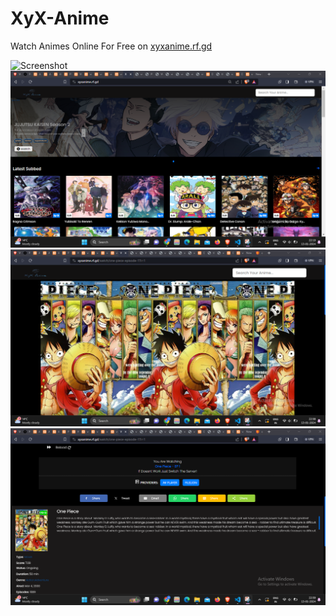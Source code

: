 # XyX-Anime

Watch Animes Online For Free on [xyxanime.rf.gd](https://xyxanime.rf.gd)

![Screenshot](https://github.com/codex0555/XyX-Anime/blob/main/preview1.png)
![Screenshot](https://github.com/codex0555/XyX-Anime/blob/main/preview2.png)
![Screenshot](https://github.com/codex0555/XyX-Anime/blob/main/preview3.png)
![Screenshot](https://github.com/codex0555/XyX-Anime/blob/main/preview4.png)

